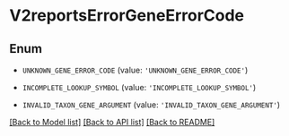 # V2reportsErrorGeneErrorCode


## Enum

* `UNKNOWN_GENE_ERROR_CODE` (value: `'UNKNOWN_GENE_ERROR_CODE'`)

* `INCOMPLETE_LOOKUP_SYMBOL` (value: `'INCOMPLETE_LOOKUP_SYMBOL'`)

* `INVALID_TAXON_GENE_ARGUMENT` (value: `'INVALID_TAXON_GENE_ARGUMENT'`)

[[Back to Model list]](../README.md#documentation-for-models) [[Back to API list]](../README.md#documentation-for-api-endpoints) [[Back to README]](../README.md)


